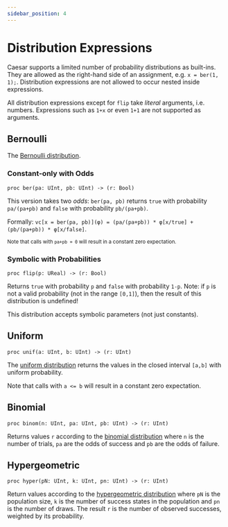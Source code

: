 ```yaml
---
sidebar_position: 4
---
```


# Distribution Expressions

Caesar supports a limited number of probability distributions as built-ins.
They are allowed as the right-hand side of an assignment, e.g. `x = ber(1, 1);`.
Distribution expressions are not allowed to occur nested inside expressions.

All distribution expressions except for `flip` take _literal_ arguments, i.e. numbers.
Expressions such as `1+x` or even `1+1` are not supported as arguments.

## Bernoulli

The [Bernoulli distribution](https://en.wikipedia.org/wiki/Bernoulli_distribution).

### Constant-only with Odds

```heyvl
proc ber(pa: UInt, pb: UInt) -> (r: Bool)
```

This version takes two _odds_: `ber(pa, pb)` returns `true` with probability `pa/(pa+pb)` and `false` with probability `pb/(pa+pb)`.

Formally: `vc[x = ber(pa, pb)](φ) = (pa/(pa+pb)) * φ[x/true] + (pb/(pa+pb)) * φ[x/false]`.

<small>Note that calls with <code>pa+pb = 0</code> will result in a constant zero expectation.</small>

### Symbolic with Probabilities

```heyvl
proc flip(p: UReal) -> (r: Bool)
```

Returns `true` with probability `p` and `false` with probability `1-p`.
Note: if `p` is not a valid probability (not in the range `[0,1]`), then the result of this distribution is undefined!

This distribution accepts symbolic parameters (not just constants).

## Uniform

```heyvl
proc unif(a: UInt, b: UInt) -> (r: UInt)
```

The [uniform distribution](https://en.wikipedia.org/wiki/Discrete_uniform_distribution) returns the values in the closed interval `[a,b]` with uniform probability.

Note that calls with `a <= b` will result in a constant zero expectation.

## Binomial

```heyvl
proc binom(n: UInt, pa: UInt, pb: UInt) -> (r: UInt)
```

Returns values `r` according to the [binomial distribution](https://en.wikipedia.org/wiki/Binomial_distribution) where `n` is the number of trials, `pa` are the odds of success and `pb` are the odds of failure.

## Hypergeometric

```heyvl
proc hyper(pN: UInt, k: UInt, pn: UInt) -> (r: UInt)
```

Return values according to the [hypergeometric distribution](https://en.wikipedia.org/wiki/Hypergeometric_distribution) where `pN` is the population size, `k` is the number of success states in the population and `pn` is the number of draws.
The result `r` is the number of observed successes, weighted by its probability.
